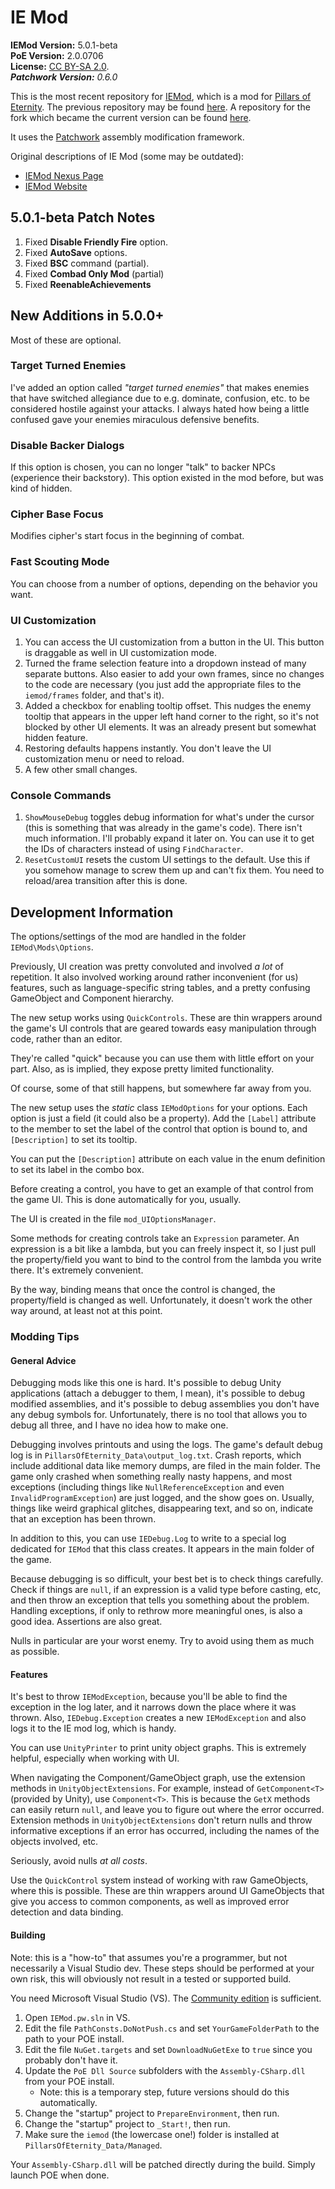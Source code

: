 # IE Mod
**IEMod Version:** 5.0.1-beta<br/>
**PoE Version:** 2.0.0706<br/>
**License:** [CC BY-SA 2.0](https://creativecommons.org/licenses/by-sa/2.0/).<br/>
_**Patchwork Version:** 0.6.0_

This is the most recent repository for [IEMod](https://bitbucket.org/Bester/poe-modding-framework), which is a mod for [Pillars of Eternity](http://eternity.obsidian.net/). The previous repository may be found [here](https://bitbucket.org/Bester/poe-modding-framework). A repository for the fork which became the current version can be found [here](https://bitbucket.org/GregRoss/patchwork-iemod).

It uses the [Patchwork](https://github.com/GregRos/Patchwork) assembly modification framework.

Original descriptions of IE Mod (some may be outdated):

* [IEMod Nexus Page](http://www.nexusmods.com/pillarsofeternity/mods/1/?)
* [IEMod Website](http://rien-ici.com/iemod/)

## 5.0.1-beta Patch Notes
1. Fixed **Disable Friendly Fire** option.
2. Fixed **AutoSave** options.
3. Fixed **BSC** command (partial).
4. Fixed **Combad Only Mod** (partial)
5. Fixed **ReenableAchievements**

## New Additions in 5.0.0+

Most of these are optional.

### Target Turned Enemies
I've added an option called *"target turned enemies"* that makes enemies that have switched allegiance due to e.g. dominate, confusion, etc. to be considered hostile against your attacks. I always hated how being a little confused gave your enemies miraculous defensive benefits.

### Disable Backer Dialogs
If this option is chosen, you can no longer "talk" to backer NPCs (experience their backstory). This option existed in the mod before, but was kind of hidden.

### Cipher Base Focus
Modifies cipher's start focus in the beginning of combat.

### Fast Scouting Mode
You can choose from a number of options, depending on the behavior you want.

### UI Customization
1. You can access the UI customization from a button in the UI. This button is draggable as well in UI customization mode.
3. Turned the frame selection feature into a dropdown instead of many separate buttons. Also easier to add your own frames, since no changes to the code are necessary (you just add the appropriate files to the `iemod/frames` folder, and that's it).
2. Added a checkbox for enabling tooltip offset. This nudges the enemy tooltip that appears in the upper left hand corner to the right, so it's not blocked by other UI elements. It was an already present but somewhat hidden feature.
4. Restoring defaults happens instantly. You don't leave the UI customization menu or need to reload.
5. A few other small changes.

### Console Commands
1. `ShowMouseDebug` toggles debug information for what's under the cursor (this is something that was already in the game's code). There isn't much information. I'll probably expand it later on. You can use it to get the IDs of characters instead of using `FindCharacter`.
2. `ResetCustomUI` resets the custom UI settings to the default. Use this if you somehow manage to screw them up and can't fix them. You need to reload/area transition after this is done.

## Development Information
The options/settings of the mod are handled in the folder `IEMod\Mods\Options`.

Previously, UI creation was pretty convoluted and involved *a lot* of repetition. It also involved working around rather inconvenient (for us) features, such as language-specific string tables, and a pretty confusing GameObject and Component hierarchy. 

The new setup works using `QuickControls`. These are thin wrappers around the game's UI controls that are geared towards easy manipulation through code, rather than an editor. 

They're called "quick" because you can use them with little effort on your part. Also, as is implied, they expose pretty limited functionality.

Of course, some of that still happens, but somewhere far away from you.

The new setup uses the *static* class `IEModOptions` for your options. Each option is just a field (it could also be a property). Add the `[Label]` attribute to the member to set the label of the control that option is bound to, and `[Description]` to set its tooltip.

You can put the `[Description]` attribute on each value in the enum definition to set its label in the combo box. 

Before creating a control, you have to get an example of that control from the game UI. This is done automatically for you, usually.

The UI is created in the file `mod_UIOptionsManager`. 
		
Some methods for creating controls take an `Expression` parameter. An expression is a bit like a lambda, but you can freely inspect it, so I just pull the  property/field you want to bind to the control from the lambda you write there. It's extremely convenient.

By the way, binding means that once the control is changed, the property/field is changed as well. Unfortunately, it doesn't work the other way around, at least not at this point.

### Modding Tips

#### General Advice
Debugging mods like this one is hard. It's possible to debug Unity applications (attach a debugger to them, I mean), it's possible to debug modified assemblies, and it's possible to debug assemblies you don't have any debug symbols for. Unfortunately, there is no tool that allows you to debug all three, and I have no idea how to make one.

Debugging involves printouts and using the logs. The game's default debug log is in `PillarsOfEternity_Data\output_log.txt`. Crash reports, which include additional data like memory dumps, are filed in the main folder. The game only crashed when something really nasty happens, and most exceptions (including things like `NullReferenceException` and even `InvalidProgramException`) are just logged, and the show goes on. Usually, things like weird graphical glitches, disappearing text, and so on, indicate that an exception has been thrown.

In addition to this, you can use `IEDebug.Log` to write to a special log dedicated for `IEMod` that this class creates. It appears in the main folder of the game.

Because debugging is so difficult, your best bet is to check things carefully. Check if things are `null`, if an expression is a valid type before casting, etc, and then throw an exception that tells you something about the problem. Handling exceptions, if only to rethrow more meaningful ones, is also a good idea. Assertions are also great.

Nulls in particular are your worst enemy. Try to avoid using them as much as possible.

#### Features

It's best to throw `IEModException`, because you'll be able to find the exception in the log later, and it narrows down the place where it was thrown. Also, `IEDebug.Exception` creates a new `IEModException` and also logs it to the IE mod log, which is handy.

You can use `UnityPrinter` to print unity object graphs. This is extremely helpful, especially when working with UI.

When navigating the Component/GameObject graph, use the extension methods in `UnityObjectExtensions`. For example, instead of `GetComponent<T>` (provided by Unity), use `Component<T>`. This is because the `GetX` methods can easily return `null`, and leave you to figure out where the error occurred. Extension methods in `UnityObjectExtensions` don't return nulls and throw informative exceptions if an error has occurred, including the names of the objects involved, etc. 

Seriously, avoid nulls *at all costs*. 

Use the `QuickControl` system instead of working with raw GameObjects, where this is possible. These are thin wrappers around UI GameObjects that give you access to common components, as well as improved error detection and data binding.

#### Building

Note: this is a "how-to" that assumes you're a programmer, but not necessarily a Visual Studio dev. These steps should be performed at your own risk, this will obviously not result in a tested or supported build.

You need Microsoft Visual Studio (VS).  The [Community edition](https://www.visualstudio.com/products/visual-studio-community-vs) is sufficient.

1. Open `IEMod.pw.sln` in VS.
1. Edit the file `PathConsts.DoNotPush.cs` and set `YourGameFolderPath` to the path to your POE install.
1. Edit the file `NuGet.targets` and set `DownloadNuGetExe` to `true` since you probably don't have it.
1. Update the `PoE Dll Source` subfolders with the `Assembly-CSharp.dll` from your POE install.
    * Note: this is a temporary step, future versions should do this automatically.
1. Change the "startup" project to `PrepareEnvironment`, then run.
1. Change the "startup" project to `_Start!`, then run.
1. Make sure the `iemod` (the lowercase one!) folder is installed at `PillarsOfEternity_Data/Managed`.

Your `Assembly-CSharp.dll` will be patched directly during the build. Simply launch POE when done.

